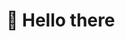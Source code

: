 # 👋 Hello there

<!---
MisterConscio/MisterConscio is a ✨ special ✨ repository because its `README.md` (this file) appears on your GitHub profile.
You can click the Preview link to take a look at your changes.
--->
